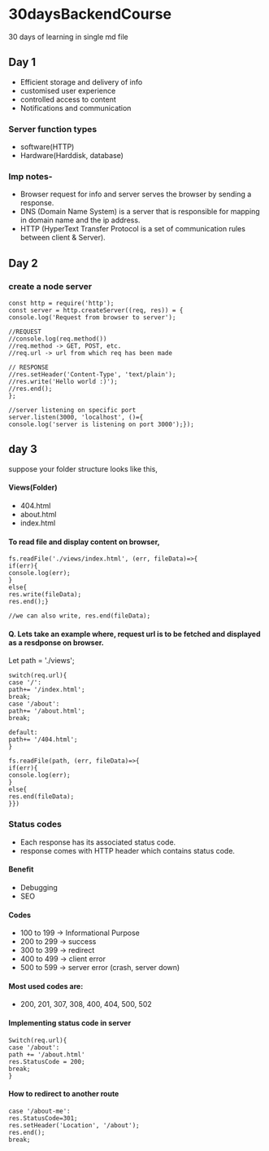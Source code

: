 # 30daysBackendCourse
30 days of learning in single md file

## Day 1
- Efficient storage and delivery of info
- customised user experience 
- controlled access to content
- Notifications and communication

### Server function types
- software(HTTP)
- Hardware(Harddisk, database)

### Imp notes-
- Browser request for info and server serves the browser by sending a response.
- DNS (Domain Name System) is a server that is responsible for mapping in domain name and the ip address.
- HTTP (HyperText Transfer Protocol is a set of communication rules between client & Server).

## Day 2

### create a node server
```
const http = require('http');
const server = http.createServer((req, res)) = {        
console.log('Request from browser to server');

//REQUEST
//console.log(req.method())
//req.method -> GET, POST, etc.
//req.url -> url from which req has been made 

// RESPONSE
//res.setHeader('Content-Type', 'text/plain');
//res.write('Hello world :)');
//res.end();
};

//server listening on specific port
server.listen(3000, 'localhost', ()={
console.log('server is listening on port 3000');});
``` 
## day 3

suppose your folder structure looks like this, 
#### Views(Folder)
- 404.html
- about.html
- index.html

#### To read file and display content on browser,
```
fs.readFile('./views/index.html', (err, fileData)=>{
if(err){
console.log(err);
}
else{
res.write(fileData);
res.end();}

//we can also write, res.end(fileData);
```
#### Q. Lets take an example where, request url is to be fetched and displayed as a resdponse on browser.
Let path = './views';
```
switch(req.url){
case '/':
path+= '/index.html';
break;
case '/about':
path+= '/about.html';
break;

default:
path+= '/404.html';
}

fs.readFile(path, (err, fileData)=>{
if(err){
console.log(err);
}
else{
res.end(fileData);
}})
```
### Status codes 
- Each response has its associated status code.
- response comes with HTTP header which contains status code.

#### Benefit
- Debugging 
- SEO

#### Codes
- 100 to 199   -> Informational Purpose 
- 200 to 299   -> success
- 300 to 399   -> redirect
- 400 to 499   -> client error 
- 500 to 599   -> server error (crash, server down)

#### Most used codes are: 
- 200, 201, 307, 308, 400, 404, 500, 502 

#### Implementing status code in server 
```
Switch(req.url){
case '/about':
path += '/about.html'
res.StatusCode = 200;
break;
}
```

#### How to redirect to another route
```
case '/about-me':
res.StatusCode=301;
res.setHeader('Location', '/about');
res.end();
break;
```
